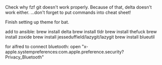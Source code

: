 
Check why fzf git doesn't work properly.
Because of that, delta doesn't work either.
...don't forget to put commands into cheat sheet!

Finish setting up theme for bat.



add to ansible:
brew install delta
brew install tldr
brew install thefuck
brew install zoxide
brew install jesseduffield/lazygit/lazygit
brew install blueutil

for alfred to connect bluetooth:
open "x-apple.systempreferences:com.apple.preference.security?Privacy_Bluetooth"
